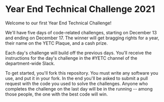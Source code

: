 # Year End Technical Challenge 2021

Welcome to our first Year End Technical Challenge! 

We'll have five days of code-related challenges, starting on December 13 and ending on December 17. The winner will get bragging rights for a year, their name on the YETC Plaque, and a cash prize. 

Each day's challenge will build off the previous days. You'll receive the instructions for the day's challenge in the #YETC channel of the department-wide Slack. 

To get started, you'll fork this repository. You must write any software you use, and put it in your fork. In the end you'll be asked to submit a pull request with the code you used to solve the challenges. Anyone who completes the challenge on the last day will be in the running -- among those people, the one with the best code will win. 
